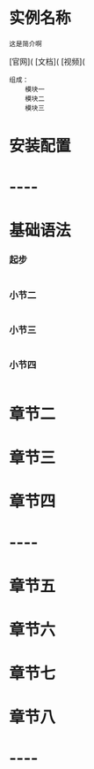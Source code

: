 # 实例名称

```
这是简介啊
```

[官网](    [文档](    [视频](

```
组成：
	模块一
	模块二
	模块三
```





# 安装配置



# ----



# 基础语法



### 起步

```

```



### 小节二

```

```



### 小节三

```

```



### 小节四

```

```





# 章节二





# 章节三





# 章节四



# ----



# 章节五





# 章节六





# 章节七





# 章节八





# ----



